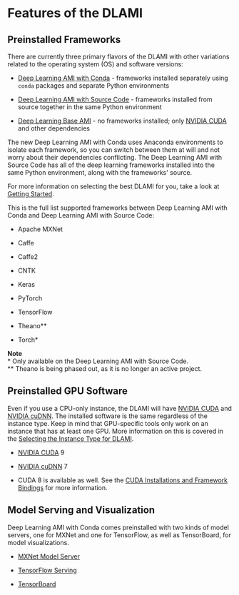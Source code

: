 # Features of the DLAMI<a name="features"></a>

## Preinstalled Frameworks<a name="features-frameworks"></a>

There are currently three primary flavors of the DLAMI with other variations related to the operating system \(OS\) and software versions: 

+ [Deep Learning AMI with Conda](overview-conda.md) \- frameworks installed separately using `conda` packages and separate Python environments

+ [Deep Learning AMI with Source Code](overview-source.md) \- frameworks installed from source together in the same Python environment

+ [Deep Learning Base AMI](overview-base.md) \- no frameworks installed; only [NVIDIA CUDA](https://developer.nvidia.com/cuda-zone) and other dependencies

The new Deep Learning AMI with Conda uses Anaconda environments to isolate each framework, so you can switch between them at will and not worry about their dependencies conflicting\. The Deep Learning AMI with Source Code has all of the deep learning frameworks installed into the same Python environment, along with the frameworks' source\.

For more information on selecting the best DLAMI for you, take a look at [Getting Started](gs.md)\.

This is the full list supported frameworks between Deep Learning AMI with Conda and Deep Learning AMI with Source Code:

+ Apache MXNet

+ Caffe

+ Caffe2

+ CNTK

+ Keras

+ PyTorch

+ TensorFlow

+ Theano\*\*

+ Torch\*

**Note**  
\* Only available on the Deep Learning AMI with Source Code\.  
\*\* Theano is being phased out, as it is no longer an active project\.

## Preinstalled GPU Software<a name="features-gpu"></a>

Even if you use a CPU\-only instance, the DLAMI will have [NVIDIA CUDA](https://developer.nvidia.com/cuda-zone) and [NVIDIA cuDNN](https://developer.nvidia.com/cudnn)\. The installed software is the same regardless of the instance type\. Keep in mind that GPU\-specific tools only work on an instance that has at least one GPU\. More information on this is covered in the [Selecting the Instance Type for DLAMI](instance-select.md)\.

+ [NVIDIA CUDA](https://developer.nvidia.com/cuda-zone) 9

+ [NVIDIA cuDNN](https://developer.nvidia.com/cudnn) 7

+ CUDA 8 is available as well\. See the [CUDA Installations and Framework Bindings](overview-cuda.md) for more information\.

## Model Serving and Visualization<a name="features-gpu"></a>

Deep Learning AMI with Conda comes preinstalled with two kinds of model servers, one for MXNet and one for TensorFlow, as well as TensorBoard, for model visualizations\.

+ [MXNet Model Server](tutorial-mms.md)

+ [TensorFlow Serving](tutorial-tfserving.md)

+ [TensorBoard](tutorial-tensorboard.md)